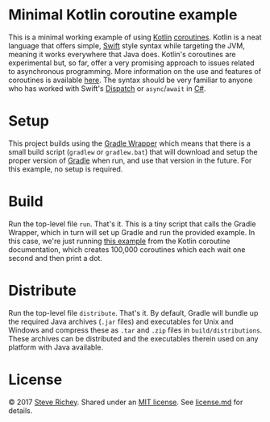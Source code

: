 # Minimal Kotlin coroutine example

This is a minimal working example of using [Kotlin](http://kotlinlang.org/) [coroutines](https://blog.jetbrains.com/kotlin/2016/07/first-glimpse-of-kotlin-1-1-coroutines-type-aliases-and-more/). Kotlin is a neat language that offers simple, [Swift](https://swift.org/) style syntax while targeting the JVM, meaning it works everywhere that Java does. Kotlin's coroutines are experimental but, so far, offer a very promising approach to issues related to asynchronous programming. More information on the use and features of coroutines is available [here](https://github.com/Kotlin/kotlinx.coroutines/blob/master/coroutines-guide.md). The syntax should be very familiar to anyone who has worked with Swift's [Dispatch](https://developer.apple.com/videos/play/wwdc2016/720/) or `async`/`await` in [C#](https://msdn.microsoft.com/en-us/library/kx37x362.aspx).

# Setup

This project builds using the [Gradle Wrapper](https://docs.gradle.org/3.4.1/userguide/gradle_wrapper.html) which means that there is a small build script (`gradlew` or `gradlew.bat`) that will download and setup the proper version of [Gradle](https://gradle.org) when run, and use that version in the future. For this example, no setup is required.

# Build

Run the top-level file `run`. That's it. This is a tiny script that calls the Gradle Wrapper, which in turn will set up Gradle and run the provided example. In this case, we're just running [this example](https://github.com/Kotlin/kotlinx.coroutines/blob/master/kotlinx-coroutines-core/src/test/kotlin/guide/example-basic-03.kt) from the Kotlin coroutine documentation, which creates 100,000 coroutines which each wait one second and then print a dot.

# Distribute

Run the top-level file `distribute`. That's it. By default, Gradle will bundle up the required Java archives (`.jar` files) and executables for Unix and Windows and compress these as `.tar` and `.zip` files in `build/distributions`. These archives can be distributed and the executables therein used on any platform with Java available.

# License

&copy; 2017 [Steve Richey](https://github.com/steverichey). Shared under an [MIT license](https://en.wikipedia.org/wiki/MIT_License). See [license.md](./license.md) for details.
